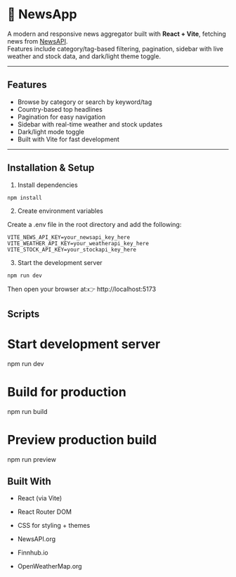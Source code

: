 # 📰 NewsApp

A modern and responsive news aggregator built with **React + Vite**, fetching news from [NewsAPI](https://newsapi.org/).  
Features include category/tag-based filtering, pagination, sidebar with live weather and stock data, and dark/light theme toggle.

---

##  Features

- Browse by category or search by keyword/tag
- Country-based top headlines
- Pagination for easy navigation
- Sidebar with real-time weather and stock updates
- Dark/light mode toggle
- Built with Vite for fast development

---



## Installation & Setup

1. Install dependencies
```bash
npm install
```

2. Create environment variables

Create a .env file in the root directory and add the following:
```
VITE_NEWS_API_KEY=your_newsapi_key_here
VITE_WEATHER_API_KEY=your_weatherapi_key_here
VITE_STOCK_API_KEY=your_stockapi_key_here
```
3. Start the development server
```
npm run dev
```
Then open your browser at:👉 http://localhost:5173

## Scripts

# Start development server
npm run dev

# Build for production
npm run build

# Preview production build
npm run preview

## Built With

- React (via Vite)

- React Router DOM

- CSS for styling + themes

- NewsAPI.org

- Finnhub.io

- OpenWeatherMap.org
